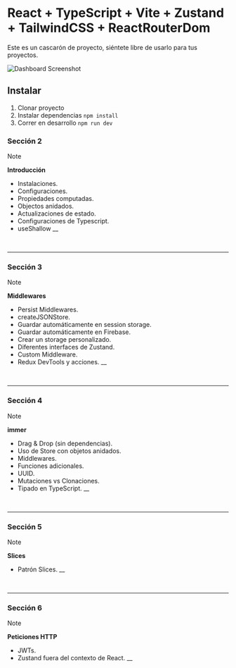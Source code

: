# React + TypeScript + Vite + Zustand + TailwindCSS + ReactRouterDom

Este es un cascarón de proyecto, siéntete libre de usarlo para tus proyectos.

<img src="https://github.com/Klerith/zustand-mini-curso/blob/main/public/screenshot.png?raw=true" alt="Dashboard Screenshot">



## Instalar

1. Clonar proyecto
2. Instalar dependencias ```npm install```
3. Correr en desarrollo ```npm run dev```

### Sección 2

> [!NOTE]
>
> **Introducción**
>
> - Instalaciones.
> - Configuraciones.
> - Propiedades computadas.
> - Objectos anidados.
> - Actualizaciones de estado.
> - Configuraciones de Typescript.
> - useShallow
>   \_\_

<br>

---

### Sección 3

> [!NOTE]
>
> **Middlewares**
>
> - Persist Middlewares.
> - createJSONStore.
> - Guardar automáticamente en session storage.
> - Guardar automáticamente en Firebase.
> - Crear un storage personalizado.
> - Diferentes interfaces de Zustand.
> - Custom Middleware.
> - Redux DevTools y acciones.
>   \_\_

<br>

---

### Sección 4

> [!NOTE]
>
> **immer**
>
> - Drag & Drop (sin dependencias).
> - Uso de Store con objetos anidados.
> - Middlewares.
> - Funciones adicionales.
> - UUID.
> - Mutaciones vs Clonaciones.
> - Tipado en TypeScript.
>   \_\_

<br>

---

### Sección 5

> [!NOTE]
>
> **Slices**
>
> - Patrón Slices.
>   \_\_

<br>

---

### Sección 6

> [!NOTE]
>
> **Peticiones HTTP**
>
> - JWTs.
> - Zustand fuera del contexto de React.
>   \_\_

<br>